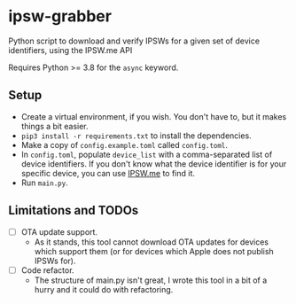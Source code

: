 # ipsw-grabber
Python script to download and verify IPSWs for a given set of device identifiers, using the IPSW.me API

Requires Python >= 3.8 for the `async` keyword.

## Setup

- Create a virtual environment, if you wish. You don't have to, but it makes things a bit easier.
- `pip3 install -r requirements.txt` to install the dependencies.
- Make a copy of `config.example.toml` called `config.toml`.
- In `config.toml`, populate `device_list` with a comma-separated list of device identifiers. If you don't know what the device identifier is for your specific device, you can use [IPSW.me](https://ipsw.me) to find it.
- Run `main.py`.

## Limitations and TODOs

- [ ] OTA update support.
  - As it stands, this tool cannot download OTA updates for devices which support them (or for devices which Apple does not publish IPSWs for).
- [ ] Code refactor.
  - The structure of main.py isn't great, I wrote this tool in a bit of a hurry and it could do with refactoring.